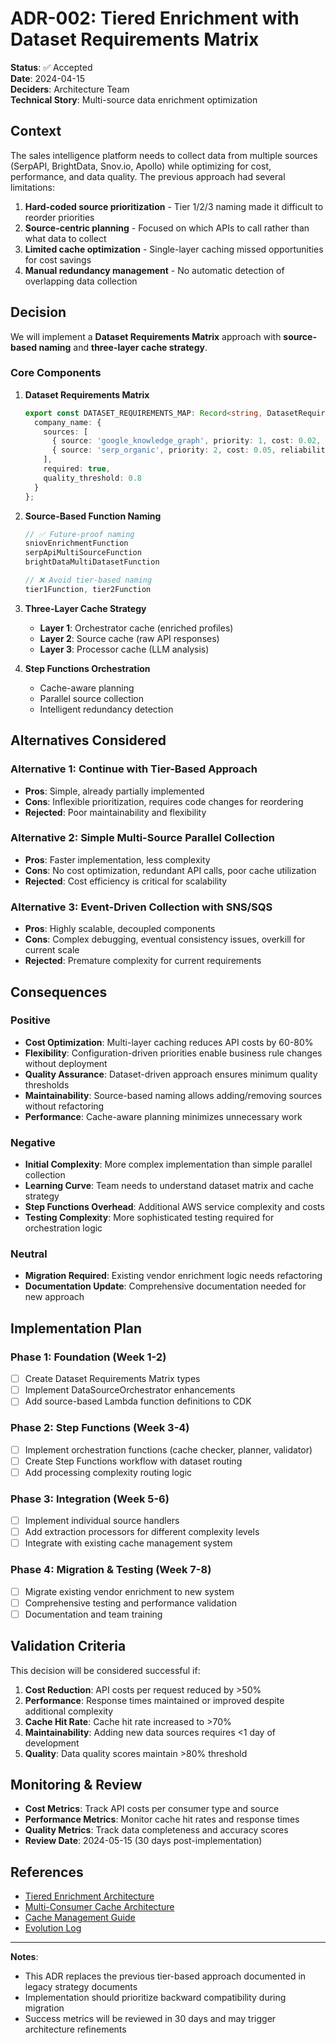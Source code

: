 # ADR-002: Tiered Enrichment with Dataset Requirements Matrix

**Status**: ✅ Accepted  
**Date**: 2024-04-15  
**Deciders**: Architecture Team  
**Technical Story**: Multi-source data enrichment optimization

## Context

The sales intelligence platform needs to collect data from multiple sources (SerpAPI, BrightData, Snov.io, Apollo) while optimizing for cost, performance, and data quality. The previous approach had several limitations:

1. **Hard-coded source prioritization** - Tier 1/2/3 naming made it difficult to reorder priorities
2. **Source-centric planning** - Focused on which APIs to call rather than what data to collect
3. **Limited cache optimization** - Single-layer caching missed opportunities for cost savings
4. **Manual redundancy management** - No automatic detection of overlapping data collection

## Decision

We will implement a **Dataset Requirements Matrix** approach with **source-based naming** and **three-layer cache strategy**.

### Core Components

1. **Dataset Requirements Matrix**
   ```typescript
   export const DATASET_REQUIREMENTS_MAP: Record<string, DatasetRequirement> = {
     company_name: {
       sources: [
         { source: 'google_knowledge_graph', priority: 1, cost: 0.02, reliability: 0.95 },
         { source: 'serp_organic', priority: 2, cost: 0.05, reliability: 0.85 }
       ],
       required: true,
       quality_threshold: 0.8
     }
   };
   ```

2. **Source-Based Function Naming**
   ```typescript
   // ✅ Future-proof naming
   sniovEnrichmentFunction
   serpApiMultiSourceFunction
   brightDataMultiDatasetFunction
   
   // ❌ Avoid tier-based naming
   tier1Function, tier2Function
   ```

3. **Three-Layer Cache Strategy**
   - **Layer 1**: Orchestrator cache (enriched profiles)
   - **Layer 2**: Source cache (raw API responses)  
   - **Layer 3**: Processor cache (LLM analysis)

4. **Step Functions Orchestration**
   - Cache-aware planning
   - Parallel source collection
   - Intelligent redundancy detection

## Alternatives Considered

### Alternative 1: Continue with Tier-Based Approach
- **Pros**: Simple, already partially implemented
- **Cons**: Inflexible prioritization, requires code changes for reordering
- **Rejected**: Poor maintainability and flexibility

### Alternative 2: Simple Multi-Source Parallel Collection
- **Pros**: Faster implementation, less complexity
- **Cons**: No cost optimization, redundant API calls, poor cache utilization
- **Rejected**: Cost efficiency is critical for scalability

### Alternative 3: Event-Driven Collection with SNS/SQS
- **Pros**: Highly scalable, decoupled components
- **Cons**: Complex debugging, eventual consistency issues, overkill for current scale
- **Rejected**: Premature complexity for current requirements

## Consequences

### Positive
- **Cost Optimization**: Multi-layer caching reduces API costs by 60-80%
- **Flexibility**: Configuration-driven priorities enable business rule changes without deployment
- **Quality Assurance**: Dataset-driven approach ensures minimum quality thresholds
- **Maintainability**: Source-based naming allows adding/removing sources without refactoring
- **Performance**: Cache-aware planning minimizes unnecessary work

### Negative
- **Initial Complexity**: More complex implementation than simple parallel collection
- **Learning Curve**: Team needs to understand dataset matrix and cache strategy
- **Step Functions Overhead**: Additional AWS service complexity and costs
- **Testing Complexity**: More sophisticated testing required for orchestration logic

### Neutral
- **Migration Required**: Existing vendor enrichment logic needs refactoring
- **Documentation Update**: Comprehensive documentation needed for new approach

## Implementation Plan

### Phase 1: Foundation (Week 1-2)
- [ ] Create Dataset Requirements Matrix types
- [ ] Implement DataSourceOrchestrator enhancements
- [ ] Add source-based Lambda function definitions to CDK

### Phase 2: Step Functions (Week 3-4)
- [ ] Implement orchestration functions (cache checker, planner, validator)
- [ ] Create Step Functions workflow with dataset routing
- [ ] Add processing complexity routing logic

### Phase 3: Integration (Week 5-6)
- [ ] Implement individual source handlers
- [ ] Add extraction processors for different complexity levels
- [ ] Integrate with existing cache management system

### Phase 4: Migration & Testing (Week 7-8)
- [ ] Migrate existing vendor enrichment to new system
- [ ] Comprehensive testing and performance validation
- [ ] Documentation and team training

## Validation Criteria

This decision will be considered successful if:

1. **Cost Reduction**: API costs per request reduced by >50%
2. **Performance**: Response times maintained or improved despite additional complexity
3. **Cache Hit Rate**: Cache hit rate increased to >70%
4. **Maintainability**: Adding new data sources requires <1 day of development
5. **Quality**: Data quality scores maintain >80% threshold

## Monitoring & Review

- **Cost Metrics**: Track API costs per consumer type and source
- **Performance Metrics**: Monitor cache hit rates and response times
- **Quality Metrics**: Track data completeness and accuracy scores
- **Review Date**: 2024-05-15 (30 days post-implementation)

## References

- [Tiered Enrichment Architecture](../architecture/tiered-enrichment-architecture.md)
- [Multi-Consumer Cache Architecture](../architecture/multi-consumer-raw-data-architecture.md)
- [Cache Management Guide](../operations/cache-management-guide.md)
- [Evolution Log](../EVOLUTION-LOG.md)

---

**Notes**:
- This ADR replaces the previous tier-based approach documented in legacy strategy documents
- Implementation should prioritize backward compatibility during migration
- Success metrics will be reviewed in 30 days and may trigger architecture refinements 